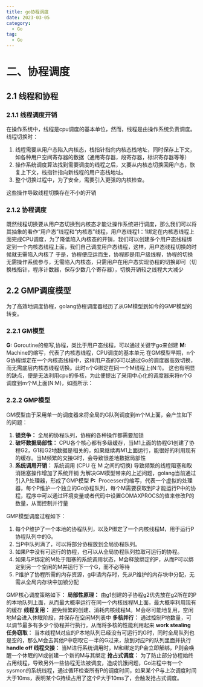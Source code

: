 ```yaml
---
title: go协程调度
date: 2023-03-05
category:
  - Go
tag:
  - Go
---
```


# 二、协程调度
## 2.1 线程和协程
### 2.1.1 线程调度开销
在操作系统中，线程是cpu调度的基本单位，然而，线程是由操作系统负责调度。线程切换时：
1. 线程需要从用户态陷入内核态，栈指针指向内核态栈地址，同时保存上下文，如各种用户空间寄存器的数据（通用寄存器，段寄存器，标识寄存器等等）
2. 操作系统调度算法找到需要调度的线程之后，又要从内核态切换回用户态，恢复上下文，栈指针指向新线程的用户态栈地址。
3. 整个切换过程中，为了安全，需要引入更强的内核检查。


这些操作导致线程切换存在不小的开销
### 2.1.2 协程调度
既然线程切换要从用户态切换到内核态才能让操作系统进行调度，那么我们可以将其抽象的看作“用户态”线程和“内核态”线程，用户态线程1：1绑定在内核态线程上面完成CPU调度，为了降低陷入内核态的开销，我们可以创建多个用户态线程绑定到一个内核态线程上面，我们自己调度用户态线程，这样，用户态线程切换的时候就无需陷入内核了
于是，协程便应运而生，协程即是用户级线程，协程的切换无需操作系统参与，无需陷入内核态，只需用户在用户态实现协程的切换即可（切换栈指针，程序计数器，保存少数几个寄存器），切换开销较之线程大大减少


## 2.2 GMP调度模型
为了高效地调度协程，golang协程调度器经历了从GM模型到如今的GMP模型的转变。
### 2.2.1 GM模型
**G:** Goroutine的缩写,协程，类比于用户态线程，可以通过关键字go来创建
**M:** Machine的缩写，代表了内核态线程，CPU调度的基本单元
在GM模型早期，n个G协程绑定在一个内核态线程中，这样用户态的G可以通过Go的调度器高效切换，而无需底层内核态线程切换。此时n个G绑定在同一个M线程上(N:1)。
这也有明显的缺点，便是无法利用cpu的多核，为此便提出了采用中心化的调度器来将n个G调度到m个M上面(N:M)，如图所示：
<!-- ![GM模型](/img/GM.png) -->
### 2.2.2 GMP模型
GM模型由于采用单一的调度器来将全局的G队列调度到m个M上面，会产生如下的问题：
1. **锁竞争：** 全局的协程队列，协程的各种操作都需要加锁
2. **破坏数据局部性：** CPU各个核心都有多级缓存，当M1上面的协程G1创建了协程G2，G1和G2地数据是相关的，如果继续再M1上面运行，能很好的利用现有的缓存。当M频繁的交接G时，会导致很差地数据局部性
3. **系统调用开销：** 系统调用 (CPU 在 M 之间的切换) 导致频繁的线程阻塞和取消阻塞操作增加了系统开销
为解决GM模型带来的上述问题，golang当前通过引入P处理器，形成了GMP模型
**P:**  Processer的缩写，代表一个虚拟的处理器，每个P维护一个独立的Go协程队列，每个M需要获取到P才能运行P中的协程，程序中可以通过环境变量或者代码中设置GOMAXPROCS的值来修改P的数量，从而控制并行量


GMP模型调度过程如下：
1. 每个P维护了一个本地的协程队列，以及P绑定了一个内核线程M，用于运行P协程队列中的G。
2. 当P中队列满了，可以将部分协程放到全局协程队列。
3. 如果P中没有可运行的协程，也可以从全局协程队列拉取可运行的协程。
4. 如果与P绑定的M处于阻塞的系统调用状态，M会释放绑定的P，从而P可以绑定到另一个空闲的M并运行下一个G，而不必等待
5. P维护了协程所需的内存资源，g申请内存时，先从P维护的内存块中分配，无需从全局内存块中加锁分配
<!-- ![GMP模型](/img/GMP.jpg) -->


GMP核心调度策略如下：
**局部性原理：** 由g1创建的子协程g2优先放在g2所在的P的本地队列上面，从而最大概率运行在同一个内核线程M上面，最大概率利用现有的缓存
**线程复用：** 避免频繁的创建、消耗内核线程M。M会尽可能地复用，空闲地M会进入休眠阶段，并保存在空闲M列表中
**多核并行：** 通过控制P地数量，可以调节最多有多少个协程并行执行，从而将多核的性能利用起来
**work stealing 任务窃取：** 当本线程M对应的P本地队列已经没有可运行的G时，同时全局队列也是空的，那么M会去其他P中窃取它一半的G过来，放到对应P的队列里面并执行
**handle off 线程交接：** 当M进行系统调用时，M和绑定的P会立即解绑，P则会唤醒一个休眠的M或创建一个新的M与其绑定
**抢占式调度：** 为了防止部分协程始终占用线程，导致另外一些协程无法被调度，造成饥饿问题，Go进程中有一个sysmon的系统线程，通过循环检查所有P的调度时间，如果某个P与上次调度时间大于10ms，表明某个G持续占用了这个P大于10ms了，会触发抢占式调度。